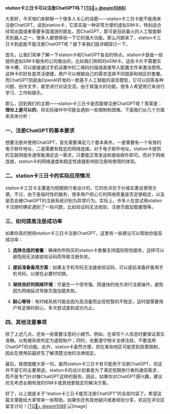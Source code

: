 **station卡三日卡可以注册ChatGPT吗？[[TG💪+ @esim1088](https://t.me/s/esim1088)]**

大家好，今天咱们来聊聊一个很多人关心的话题——station卡三日卡能不能用来注册ChatGPT。说到station卡，它其实是一种非常方便的虚拟SIM卡，特别适合经常出国或者需要多国漫游的朋友。而ChatGPT，那可是目前最火的人工智能聊天机器人之一，很多人都想体验一下它的强大功能。那么问题来了，station卡三日卡到底能不能注册ChatGPT呢？接下来我们就详细探讨一下。

首先，让我们简单了解一下station卡和ChatGPT各自的特点。station卡是由一些提供虚拟SIM卡服务的公司推出的，比如我们熟知的eSIM卡。这些卡片不需要实体卡槽，可以直接通过手机设置中的二维码扫描或直接导入配置文件来激活使用。这种卡的好处是灵活便捷，用户可以根据自己的需求选择不同国家和地区的套餐。而ChatGPT则是由OpenAI开发的一款基于人工智能的语言模型，它可以回答各种问题、创作文字，甚至进行对话交流。由于其强大的功能，很多人希望用它来进行学习、工作和娱乐。

那么，回到我们的主题——station卡三日卡是否能够注册ChatGPT呢？答案是：**理论上是可以的**，但实际操作中可能会遇到一些限制和困难。下面我们从几个方面来具体分析：

### 一、注册ChatGPT的基本要求

想要注册并使用ChatGPT，首先需要满足几个基本条件。一是需要有一个有效的电子邮件地址，二是需要有稳定的网络连接。对于电子邮件地址，station卡提供的互联网服务通常能满足这一需求，只要能正常发送和接收邮件即可。而对于网络连接，station卡的网络速度和稳定性直接影响到注册和使用的体验。

### 二、station卡三日卡的实际应用情况

station卡三日卡主要是为短期旅行者设计的，它的优点在于价格实惠且使用方便。不过，由于是临时性的服务，很多用户担心它的网络质量是否足够稳定，以及是否会被ChatGPT的注册系统识别为异常行为。实际上，许多人在尝试用station卡注册时确实遇到了一些问题，比如验证码无法收到、注册页面加载缓慢等。

### 三、如何提高注册成功率

如果你真的想用station卡三日卡注册ChatGPT，这里有一些建议可以帮助你提高成功率：

1. **选择合适的套餐**：确保你所购买的station卡套餐支持国际短信服务，这样可以避免因无法接收验证码而导致注册失败。
   
2. **提前准备备用方案**：如果主手机号码无法接收验证码，可以提前准备好备用手机号码，以便在必要时切换。

3. **保持良好的网络环境**：尽量在一个信号强、网速快的地方进行注册操作，避免因为网络延迟导致页面加载失败。

4. **耐心等待**：有时候系统可能会因为高流量而出现短暂的不稳定，这时就需要用户有足够的耐心，多次尝试直到成功为止。

### 四、其他注意事项

除了上述几点，还有一些需要注意的小细节。例如，在填写个人信息时要保证真实准确，以免被系统判定为虚假账户；同时，也要遵守相关法律法规，不要滥用ChatGPT的功能。此外，station卡虽然方便，但在某些地区可能受到政策限制，因此在使用前最好先了解清楚当地的法律规定。

最后，我想提醒大家一句，虽然station卡三日卡有可能用于注册ChatGPT，但这并不是它的主要用途。station卡的设计初衷是为了满足短期旅行者的通信需求，而不是专门针对像ChatGPT这样的服务。因此，如果你对ChatGPT感兴趣，建议优先考虑长期有效的SIM卡或其他更稳定的解决方案。

好了，以上就是关于“station卡三日卡能否注册ChatGPT”的全部内容了。希望这篇文章能给大家带来一些帮助。如果你还有其他疑问或者经验分享，欢迎在评论区留言讨论！[[TG💪+ @esim1088](https://t.me/s/esim1088) ![Image](https://i.postimg.cc/4NQfJmqS/Snipaste-2025-05-13-00-14-12.png)]